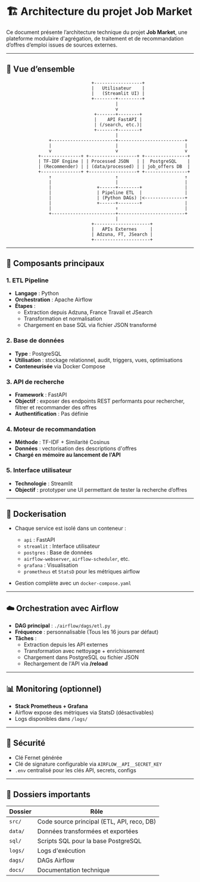 # 🏗️ Architecture du projet Job Market

Ce document présente l’architecture technique du projet **Job Market**, une plateforme modulaire d'agrégation, de traitement et de recommandation d’offres d’emploi issues de sources externes.

---

## 📐 Vue d’ensemble

                                    +------------------+
                                    |   Utilisateur    |
                                    |   (Streamlit UI) |
                                    +--------+---------+
                                             |
                                             v
                                     +-------+--------+
                                     |    API FastAPI |
                                     | (/search, etc.)|
                                     +-------+--------+
                                             |
                    +------------------------+-------------------------+
                    |                        |                         |
                    v                        v                         v
                +---------------+ +------------------+ +----------------+
                | TF-IDF Engine | | Processed JSON   | |  PostgreSQL    |
                | (Recommender) | | (data/processed) | | job_offers DB  |
                +---------------+ +------------------+ +----------------+
                    ↑                        ↑                         ↑
                    |                        |                         |
                    |                 +------+--------+                |
                    |                 | Pipeline ETL  |                |
                    |                 | (Python DAGs) |<---------------+
                    |                 +------+--------+                |
                    |                        ↑                         |
                    +------------------------+-------------------------+
                                             |                   
                                    +---------------------+
                                    |   APIs Externes     |
                                    | Adzuna, FT, JSearch |
                                    +---------------------+


---

## 🧱 Composants principaux

### 1. **ETL Pipeline**
- **Langage** : Python
- **Orchestration** : Apache Airflow
- **Étapes** :
  - Extraction depuis Adzuna, France Travail et JSearch
  - Transformation et normalisation
  - Chargement en base SQL via fichier JSON transformé

### 2. **Base de données**
- **Type** : PostgreSQL
- **Utilisation** : stockage relationnel, audit, triggers, vues, optimisations
- **Conteneurisée** via Docker Compose

### 3. **API de recherche**
- **Framework** : FastAPI
- **Objectif** : exposer des endpoints REST performants pour rechercher, filtrer et recommander des offres
- **Authentification** : Pas définie

### 4. **Moteur de recommandation**
- **Méthode** : TF-IDF + Similarité Cosinus
- **Données** : vectorisation des descriptions d'offres
- **Chargé en mémoire au lancement de l'API**

### 5. **Interface utilisateur**
- **Technologie** : Streamlit
- **Objectif** : prototyper une UI permettant de tester la recherche d’offres

---

## 🐳 Dockerisation

- Chaque service est isolé dans un conteneur :
  - `api` : FastAPI
  - `streamlit` : Interface utilisateur
  - `postgres` : Base de données
  - `airflow-webserver`, `airflow-scheduler`, etc.
  - `grafana` : Visualisation
  - `prometheus` et `StatsD` pour les métriques airflow

- Gestion complète avec un `docker-compose.yaml`

---

## ☁️ Orchestration avec Airflow

- **DAG principal** : `./airflow/dags/etl.py`
- **Fréquence** : personnalisable (Tous les 16 jours par défaut)
- **Tâches** :
  - Extraction depuis les API externes
  - Transformation avec nettoyage + enrichissement
  - Chargement dans PostgreSQL ou fichier JSON
  - Rechargement de l'API via **/reload**

---

## 📊 Monitoring (optionnel)

- **Stack Prometheus + Grafana**
- Airflow expose des métriques via StatsD (désactivables)
- Logs disponibles dans `/logs/`

---

## 🔐 Sécurité

- Clé Fernet générée
- Clé de signature configurable via `AIRFLOW__API__SECRET_KEY`
- `.env` centralisé pour les clés API, secrets, configs

---

## 🔧 Dossiers importants

| Dossier            | Rôle                                          |
|--------------------|-----------------------------------------------|
| `src/`             | Code source principal (ETL, API, reco, DB)    |
| `data/`            | Données transformées et exportées             |
| `sql/`             | Scripts SQL pour la base PostgreSQL           |
| `logs/`            | Logs d'exécution                              |
| `dags/`            | DAGs Airflow                                  |
| `docs/`            | Documentation technique                       |

